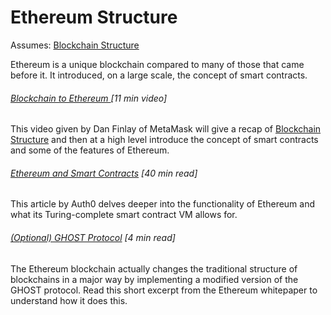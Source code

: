 # Ethereum Structure

Assumes: [Blockchain Structure](/blockchain-structure.md)

Ethereum is a unique blockchain compared to many of those that came before it. It introduced, on a large scale, the concept of smart contracts.

###### [Blockchain to Ethereum ](https://www.youtube.com/watch?v=-SMliFtoPn8)\[11 min video\]

This video given by Dan Finlay of MetaMask will give a recap of [Blockchain Structure](/blockchain-structure.md) and then at a high level introduce the concept of smart contracts and some of the features of Ethereum.

###### [Ethereum and Smart Contracts](https://auth0.com/blog/an-introduction-to-ethereum-and-smart-contracts-part-2/) \[40 min read\]

This article by Auth0 delves deeper into the functionality of Ethereum and what its Turing-complete smart contract VM allows for.    

###### [\(Optional\) GHOST Protocol](https://github.com/ethereum/wiki/wiki/White-Paper#modified-ghost-implementation) \[4 min read\]

The Ethereum blockchain actually changes the traditional structure of blockchains in a major way by implementing a modified version of the GHOST protocol.  Read this short excerpt from the Ethereum whitepaper to understand how it does this.


